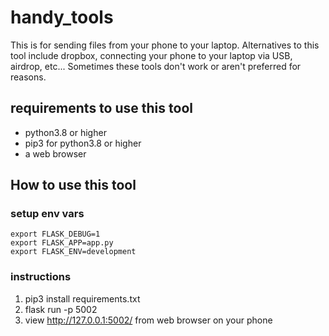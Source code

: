 # handy_tools
This is for sending files from your phone to your laptop. Alternatives to this tool include dropbox, connecting your phone to your laptop via USB, airdrop, etc... Sometimes these tools don't work or aren't preferred for reasons.

## requirements to use this tool
- python3.8 or higher
- pip3 for python3.8 or higher
- a web browser

## How to use this tool
### setup env vars
```
export FLASK_DEBUG=1
export FLASK_APP=app.py
export FLASK_ENV=development
```

### instructions
1. pip3 install requirements.txt
2. flask run -p 5002
3. view http://127.0.0.1:5002/ from web browser on your phone